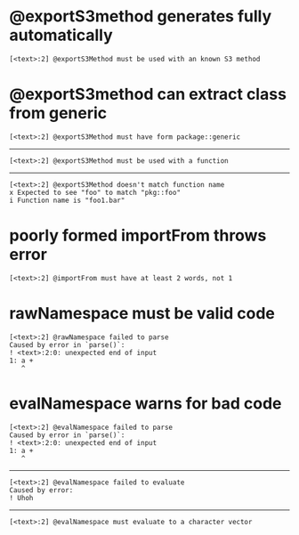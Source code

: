 # @exportS3method generates fully automatically

    [<text>:2] @exportS3Method must be used with an known S3 method

# @exportS3method can extract class from generic

    [<text>:2] @exportS3Method must have form package::generic

---

    [<text>:2] @exportS3Method must be used with a function

---

    [<text>:2] @exportS3Method doesn't match function name
    x Expected to see "foo" to match "pkg::foo"
    i Function name is "foo1.bar"

# poorly formed importFrom throws error

    [<text>:2] @importFrom must have at least 2 words, not 1

# rawNamespace must be valid code

    [<text>:2] @rawNamespace failed to parse
    Caused by error in `parse()`:
    ! <text>:2:0: unexpected end of input
    1: a +
       ^

# evalNamespace warns for bad code

    [<text>:2] @evalNamespace failed to parse
    Caused by error in `parse()`:
    ! <text>:2:0: unexpected end of input
    1: a +
       ^

---

    [<text>:2] @evalNamespace failed to evaluate
    Caused by error:
    ! Uhoh

---

    [<text>:2] @evalNamespace must evaluate to a character vector

